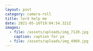 ```yaml
---
layout: post
category: camera-roll
title: lord help me
date: 2021-05-16T19:04:54.321Z
images:
  - file: /assets/uploads/img_7120.jpg
    caption: caption for ya
  - file: /assets/uploads/img_4969.jpg
---
```

